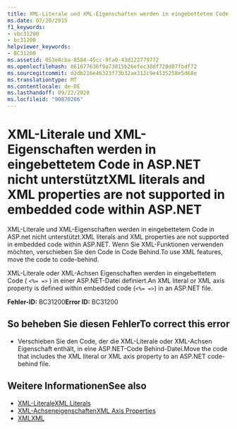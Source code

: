 ```yaml
---
title: XML-Literale und XML-Eigenschaften werden in eingebettetem Code in ASP.NET nicht unterstützt
ms.date: 07/20/2015
f1_keywords:
- vbc31200
- bc31200
helpviewer_keywords:
- BC31200
ms.assetid: 053e8cba-8584-45cc-9fa0-43d122779772
ms.openlocfilehash: 861677636f9a73015b26efec30df728d07fbdf72
ms.sourcegitcommit: d2db216e46323f73b32ae312c9e4135258e5d68e
ms.translationtype: MT
ms.contentlocale: de-DE
ms.lasthandoff: 09/22/2020
ms.locfileid: "90870206"
---
```

# <a name="xml-literals-and-xml-properties-are-not-supported-in-embedded-code-within-aspnet"></a><span data-ttu-id="14a1f-102">XML-Literale und XML-Eigenschaften werden in eingebettetem Code in ASP.NET nicht unterstützt</span><span class="sxs-lookup"><span data-stu-id="14a1f-102">XML literals and XML properties are not supported in embedded code within ASP.NET</span></span>

<span data-ttu-id="14a1f-103">XML-Literale und XML-Eigenschaften werden in eingebettetem Code in ASP.net nicht unterstützt.</span><span class="sxs-lookup"><span data-stu-id="14a1f-103">XML literals and XML properties are not supported in embedded code within ASP.NET.</span></span> <span data-ttu-id="14a1f-104">Wenn Sie XML-Funktionen verwenden möchten, verschieben Sie den Code in Code Behind.</span><span class="sxs-lookup"><span data-stu-id="14a1f-104">To use XML features, move the code to code-behind.</span></span>  
  
 <span data-ttu-id="14a1f-105">XML-Literale oder XML-Achsen Eigenschaften werden in eingebettetem Code ( `<%= =>` ) in einer ASP.NET-Datei definiert.</span><span class="sxs-lookup"><span data-stu-id="14a1f-105">An XML literal or XML axis property is defined within embedded code (`<%= =>`) in an ASP.NET file.</span></span>  
  
 <span data-ttu-id="14a1f-106">**Fehler-ID:** BC31200</span><span class="sxs-lookup"><span data-stu-id="14a1f-106">**Error ID:** BC31200</span></span>  
  
## <a name="to-correct-this-error"></a><span data-ttu-id="14a1f-107">So beheben Sie diesen Fehler</span><span class="sxs-lookup"><span data-stu-id="14a1f-107">To correct this error</span></span>  
  
- <span data-ttu-id="14a1f-108">Verschieben Sie den Code, der die XML-Literale oder XML-Achsen Eigenschaft enthält, in eine ASP.NET-Code Behind-Datei.</span><span class="sxs-lookup"><span data-stu-id="14a1f-108">Move the code that includes the XML literal or XML axis property to an ASP.NET code-behind file.</span></span>  
  
## <a name="see-also"></a><span data-ttu-id="14a1f-109">Weitere Informationen</span><span class="sxs-lookup"><span data-stu-id="14a1f-109">See also</span></span>

- [<span data-ttu-id="14a1f-110">XML-Literale</span><span class="sxs-lookup"><span data-stu-id="14a1f-110">XML Literals</span></span>](../xml-literals/index.md)
- [<span data-ttu-id="14a1f-111">XML-Achseneigenschaften</span><span class="sxs-lookup"><span data-stu-id="14a1f-111">XML Axis Properties</span></span>](../xml-axis/index.md)
- [<span data-ttu-id="14a1f-112">XML</span><span class="sxs-lookup"><span data-stu-id="14a1f-112">XML</span></span>](../../programming-guide/language-features/xml/index.md)
